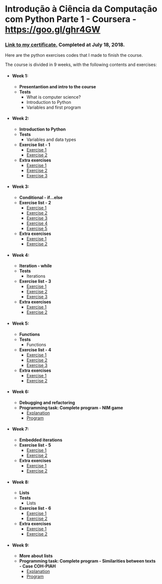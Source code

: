 # Introdução à Ciência da Computação com Python Parte 1 - Coursera - https://goo.gl/ghr4GW

### **[Link to my certificate.](https://www.coursera.org/account/accomplishments/records/26EQJJU32AQ4)** Completed at July 18, 2018. 

Here are the python exercises codes that I made to finish the course.

The course is divided in 9 weeks, with the following contents and exercises:

* #### Week 1:
  * **Presentantion and intro to the course**
  * **Tests**
      * What is computer science?
      * Introduction to Python
      * Variables and first program
      
* #### Week 2:
  * **Introduction to Python**
  * **Tests**
      * Variables and data types
  * **Exercise list - 1**
      * [Exercise 1](https://github.com/samuel-sanches-BR/IntroCienciaCompPythonParte1/blob/Exercises/Week2_1_perimeter_area.py)
      * [Exercise 2](https://github.com/samuel-sanches-BR/IntroCienciaCompPythonParte1/blob/Exercises/Week2_2_arithmetic_mean.py)
  * **Extra exercises**
      * [Exercise 1](https://github.com/samuel-sanches-BR/IntroCienciaCompPythonParte1/blob/Exercises/Week2_E_1_msg_value_bill.py)
      * [Exercise 2](https://github.com/samuel-sanches-BR/IntroCienciaCompPythonParte1/blob/Exercises/Week2_E_2_seg_day_h_m_s_conversor.py)
      * [Exercise 3](https://github.com/samuel-sanches-BR/IntroCienciaCompPythonParte1/blob/Exercises/Week2_E_3_show_dicker.py) 

* #### Week 3:
  * **Conditional - if...else**
  * **Exercise list - 2**
      * [Exercise 1](https://github.com/samuel-sanches-BR/IntroCienciaCompPythonParte1/blob/Exercises/Week3_1__even_odd.py)
      * [Exercise 2](https://github.com/samuel-sanches-BR/IntroCienciaCompPythonParte1/blob/Exercises/Week3_2_FizzBuzz.py)
      * [Exercise 3](https://github.com/samuel-sanches-BR/IntroCienciaCompPythonParte1/blob/Exercises/Week3_3_FizzBuzz2.py)
      * [Exercise 4](https://github.com/samuel-sanches-BR/IntroCienciaCompPythonParte1/blob/Exercises/Week3_4_FizzBuzz3.py)
      * [Exercise 5](https://github.com/samuel-sanches-BR/IntroCienciaCompPythonParte1/blob/Exercises/Week3_5_ascending_order.py)
  * **Extra exercises**
      * [Exercise 1](https://github.com/samuel-sanches-BR/IntroCienciaCompPythonParte1/blob/Exercises/Week3_E_1_distance_2_points.py)
      * [Exercise 2](https://github.com/samuel-sanches-BR/IntroCienciaCompPythonParte1/blob/Exercises/Week3_E_2_calc_eq_2_degree_crescent.py)
      
* #### Week 4:
  * **Iteration - while**
  * **Tests**
      * Iterations
  * **Exercise list - 3**
      * [Exercise 1](https://github.com/samuel-sanches-BR/IntroCienciaCompPythonParte1/blob/Exercises/Week4_1_calc_factorial.py)
      * [Exercise 2](https://github.com/samuel-sanches-BR/IntroCienciaCompPythonParte1/blob/Exercises/Week4_2_print_n_odd.py)
      * [Exercise 3](https://github.com/samuel-sanches-BR/IntroCienciaCompPythonParte1/blob/Exercises/Week4_3_sum_digits.py)
   * **Extra exercises**
      * [Exercise 1](https://github.com/samuel-sanches-BR/IntroCienciaCompPythonParte1/blob/Exercises/Week4_E_1_prime.py)
      * [Exercise 2](https://github.com/samuel-sanches-BR/IntroCienciaCompPythonParte1/blob/Exercises/Week4_E_2_has_same_number.py)
      
* #### Week 5:
  * **Functions**
  * **Tests**
      * Functions
  * **Exercise list - 4**
      * [Exercise 1](https://github.com/samuel-sanches-BR/IntroCienciaCompPythonParte1/blob/Exercises/Week5_1_max_function.py)
      * [Exercise 2](https://github.com/samuel-sanches-BR/IntroCienciaCompPythonParte1/blob/Exercises/Week5_2_higher_prime_func.py)
      * [Exercise 3](https://github.com/samuel-sanches-BR/IntroCienciaCompPythonParte1/blob/Exercises/Week5_3_is_vowel_func.py)
   * **Extra exercises**
      * [Exercise 1](https://github.com/samuel-sanches-BR/IntroCienciaCompPythonParte1/blob/Exercises/Week5_E_1_fizzbuzz_func.py)
      * [Exercise 2](https://github.com/samuel-sanches-BR/IntroCienciaCompPythonParte1/blob/Exercises/Week5_E_2_max_3_digits_func.py)
      
* #### Week 6:
  * **Debugging and refactoring**
  * **Programming task: Complete program - NIM game**
      * [Explanation](https://github.com/samuel-sanches-BR/IntroCienciaCompPythonParte1/blob/Exercises/Week6_Explanation)
      * [Program](https://github.com/samuel-sanches-BR/IntroCienciaCompPythonParte1/blob/Exercises/Week6_NIM_game.py)

* #### Week 7:
  * **Embedded iterations**
  * **Exercise list - 5**
      * [Exercise 1](https://github.com/samuel-sanches-BR/IntroCienciaCompPythonParte1/blob/Exercises/Week7_1_print_%23_full.py)
      * [Exercise 2](https://github.com/samuel-sanches-BR/IntroCienciaCompPythonParte1/blob/Exercises/Week7_2_print_%23_empty.py)
  * **Extra exercises**
      * [Exercise 1](https://github.com/samuel-sanches-BR/IntroCienciaCompPythonParte1/blob/Exercises/Week7_E_1_n_prime_func.py)
      * [Exercise 2](https://github.com/samuel-sanches-BR/IntroCienciaCompPythonParte1/blob/Exercises/Week7_E_2_sum_hypotenuse.py)
      
* #### Week 8:
  * **Lists**
  * **Tests**
      * Lists
  * **Exercise list - 6**
      * [Exercise 1](https://github.com/samuel-sanches-BR/IntroCienciaCompPythonParte1/blob/Exercises/Week8_1_del_order_list.py)
      * [Exercise 2](https://github.com/samuel-sanches-BR/IntroCienciaCompPythonParte1/blob/Exercises/Week8_2_sum_list.py)
  * **Extra exercises**
      * [Exercise 1](https://github.com/samuel-sanches-BR/IntroCienciaCompPythonParte1/blob/Exercises/Week8_E_1_return_higher_element.py)
      * [Exercise 2](https://github.com/samuel-sanches-BR/IntroCienciaCompPythonParte1/blob/Exercises/Week8_E_2_print_back_list.py) 

* #### Week 9:
  * **More about lists**
  * **Programming task: Complete program - Similarities between texts - Case COH-PIAH**
      * [Explanation](https://github.com/samuel-sanches-BR/IntroCienciaCompPythonParte1/blob/Exercises/enunciado.md)
      * [Program](https://github.com/samuel-sanches-BR/IntroCienciaCompPythonParte1/blob/Exercises/Week9_Similaridades_entre_textos.py)
